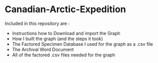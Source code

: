 # Canadian-Arctic-Expedition

Included in this repository are :
*  Instructions how to Download and import the Graph
*  How I built the graph (and the steps it took)
*  The Factored Specimen Database I used for the graph as a .csv file
*  The Archival Word Document
*  All of the factored .csv files needed for the graph
